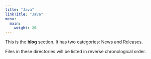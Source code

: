 ```yaml
---
title: "Java"
linkTitle: "Java"
menu:
  main:
    weight: 20
---
```



This is the **blog** section. It has two categories: News and Releases.

Files in these directories will be listed in reverse chronological order.